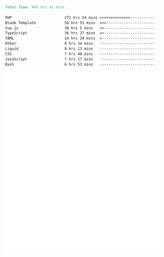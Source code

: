 <!--START_SECTION:waka-->

```markdown
Total Time: 489 hrs 41 mins

PHP                        272 hrs 54 mins >>>>>>>>>>>>>>-----------   54.66 %
Blade Template             58 hrs 53 mins  >>>----------------------   11.80 %
Vue.js                     38 hrs 5 mins   >>-----------------------   07.63 %
TypeScript                 36 hrs 27 mins  >>-----------------------   07.30 %
YAML                       14 hrs 24 mins  >------------------------   02.89 %
Other                      9 hrs 34 mins   -------------------------   01.92 %
Liquid                     8 hrs 13 mins   -------------------------   01.65 %
CSS                        7 hrs 48 mins   -------------------------   01.56 %
JavaScript                 7 hrs 17 mins   -------------------------   01.46 %
Bash                       6 hrs 53 mins   -------------------------   01.38 %
```

<!--END_SECTION:waka-->
<p align="center">
    <img src="https://raw.githubusercontent.com/rjp2525/rjp2525/output/generated/overview.svg">
    <img src="https://raw.githubusercontent.com/rjp2525/rjp2525/output/generated/languages.svg">
</p>
